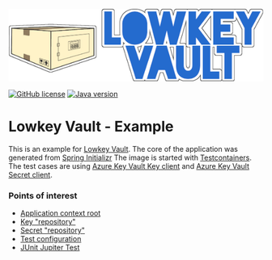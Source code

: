 ![LowkeyVault](https://raw.githubusercontent.com/nagyesta/lowkey-vault/main/.github/assets/LowkeyVault-logo-full.png)

[![GitHub license](https://img.shields.io/github/license/nagyesta/lowkey-vault-example?color=informational)](https://raw.githubusercontent.com/nagyesta/lowkey-vault-example/main/LICENSE)
[![Java version](https://img.shields.io/badge/Java%20version-11-yellow?logo=java)](https://img.shields.io/badge/Java%20version-11-yellow?logo=java)

# Lowkey Vault - Example

This is an example for [Lowkey Vault](https://github.com/nagyesta/lowkey-vault). The core of the application was generated
from [Spring Initializr](https://start.spring.io)
The image is started with [Testcontainers](https://testcontainers.org/). The test cases are using
[Azure Key Vault Key client](https://docs.microsoft.com/en-us/azure/key-vault/keys/quick-create-java)
and [Azure Key Vault Secret client](https://docs.microsoft.com/en-us/azure/key-vault/secrets/quick-create-java).

### Points of interest

* [Application context root](src/main/java/com/github/nagyesta/lowkeyvault/example/LowkeyVaultExampleApplication.java)
* [Key "repository"](src/main/java/com/github/nagyesta/lowkeyvault/example/impl/AzureKeyRepositoryImpl.java)
* [Secret "repository"](src/main/java/com/github/nagyesta/lowkeyvault/example/impl/AzureSecretRepositoryImpl.java)
* [Test configuration](src/test/java/com/github/nagyesta/lowkeyvault/example/AzureAccessTestConfiguration.java)
* [JUnit Jupiter Test](src/test/java/com/github/nagyesta/lowkeyvault/example/LowkeyVaultExampleApplicationTests.java)
